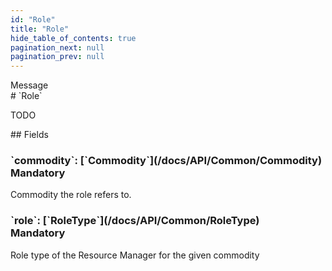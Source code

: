 ```yaml
---
id: "Role"
title: "Role"
hide_table_of_contents: true
pagination_next: null
pagination_prev: null
---
```


<div style={{ display: "flex", flexDirection: "row", alignItems: "start", justifyContent: "center" }}>
<div style={{ flexBasis: "35rem", flexGrow: "0", minWidth: "0" }}>
<div style={{ marginLeft: "1rem", marginBottom: "2rem" }}>
<div class="api-title">
<div style={{ width: "fit-content", fontWeight: 500, color: "gray" }}>
Message
</div>
# `Role`
</div>


TODO

</div>

<div style={{ marginLeft: "1rem" }}>
## Fields
</div>
<div class="field-card">
<h3>`commodity`: <span className="type-link">[`Commodity`](/docs/API/Common/Commodity)</span> <div style={{ float: "right", color: "#888888", fontSize: '10pt', fontWeight: "400" }}>Mandatory</div></h3>
Commodity the role refers to.

</div>
<div class="field-card">
<h3>`role`: <span className="type-link">[`RoleType`](/docs/API/Common/RoleType)</span> <div style={{ float: "right", color: "#888888", fontSize: '10pt', fontWeight: "400" }}>Mandatory</div></h3>
Role type of the Resource Manager for the given commodity

</div>
</div>
</div>
